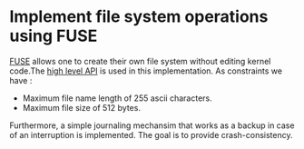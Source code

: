 # Implement file system operations using FUSE 
[FUSE](https://en.wikipedia.org/wiki/Filesystem_in_Userspace) allows one to create their own file system without editing kernel code.The [high level API](https://libfuse.github.io/doxygen/fuse_8h.html) is used in this implementation. As constraints we have : 
- Maximum file name length of 255 ascii characters.
- Maximum file size of 512 bytes.

Furthermore, a simple journaling mechansim that works as a backup in case of an interruption is implemented. The goal is to provide crash-consistency. 
